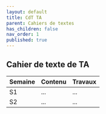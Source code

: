 ```yaml
---
layout: default
title: CdT TA
parent: Cahiers de textes
has_children: false
nav_order: 1
published: true
---
```

## Cahier de texte de TA


| Semaine        | Contenu          | Travaux |
|:-------------|:------------------|:------|
| S1           | ... | ...  |
| S2 | ...   | ...  |